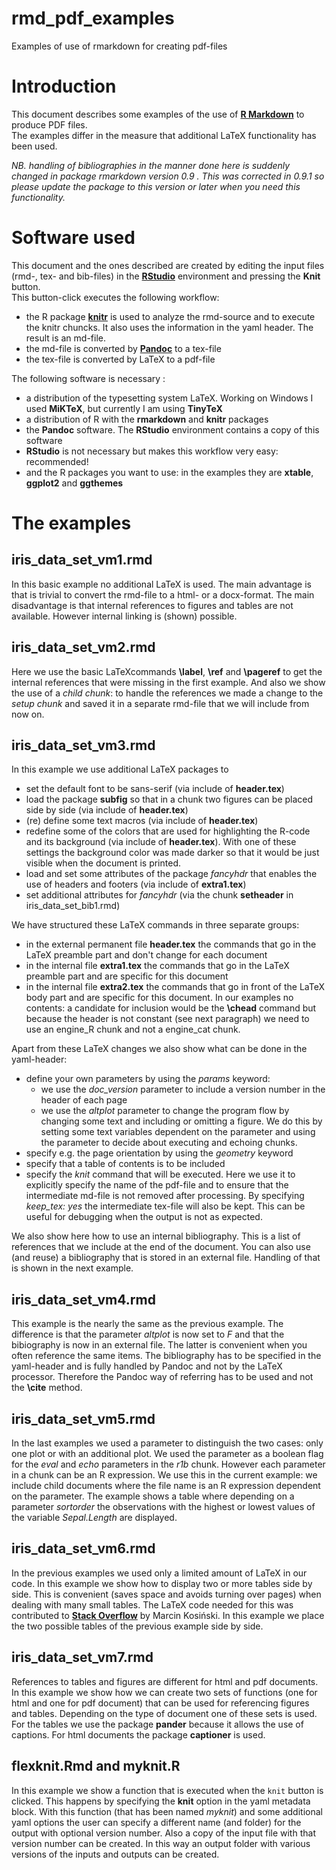 # rmd_pdf_examples
Examples of use of rmarkdown for creating pdf-files

# Introduction
This document describes some examples of the use of [**R Markdown**](http://rmarkdown.rstudio.com/) to produce PDF files.  
The examples differ in the measure that additional LaTeX functionality has been used. 

*NB. handling of bibliographies in the manner done here is suddenly changed in package rmarkdown version 0.9 . This was corrected in 0.9.1 so please update the package to this version or later when you need this functionality.*  

# Software used
This document and the ones described are created by editing the input files (rmd-, tex- and bib-files) in the [**RStudio**](https://www.rstudio.com/products/RStudio/) environment and pressing the **Knit** button.  
This button-click executes the following workflow:   
* the R package [**knitr**](http://yihui.name/knitr/) is used to analyze the rmd-source and to execute the knitr chuncks. It also uses the information in the yaml header. The result is an md-file.
* the md-file is converted by [**Pandoc**](http://pandoc.org/) to a tex-file
* the tex-file is converted by LaTeX to a pdf-file

The following software is necessary :   
* a distribution of the typesetting system LaTeX. Working on Windows I used **MiKTeX**, but currently I am using **TinyTeX**
* a distribution of R with the **rmarkdown** and **knitr** packages
* the **Pandoc** software. The **RStudio** environment contains a copy of this software
* **RStudio** is not necessary but makes this workflow very easy: recommended!
* and the R packages you want to use: in the examples they are **xtable**, **ggplot2** and **ggthemes**

# The examples
## iris_data_set_vm1.rmd
In this basic example no additional LaTeX is used. The main advantage is that is trivial to convert the rmd-file to a html- or a docx-format. The main disadvantage is that internal references to figures and tables are not available. However internal linking is (shown) possible.

## iris_data_set_vm2.rmd
Here we use the basic LaTeXcommands **\label**, **\ref** and **\pageref** to get the internal references that were missing in the first example.
And also we show the use of a *child chunk*: to handle the references we made a change to the *setup chunk* and saved it in a separate rmd-file that we will include from now on.

## iris_data_set_vm3.rmd
In this example we use additional LaTeX packages to   
* set the default font to be sans-serif (via include of **header.tex**)
* load the package **subfig** so that in a chunk two figures can be placed side by side (via include of **header.tex**)
* (re) define some text macros (via include of **header.tex**)
* redefine some of the colors that are used for highlighting the R-code and its background (via include of **header.tex**).
With one of these settings the background color was made darker so that it would be just visible when the document is printed.
* load and set some attributes of the package *fancyhdr* that enables the use of headers and footers (via include of **extra1.tex**)
* set additional attributes for *fancyhdr* (via the chunk **setheader** in iris_data_set_bib1.rmd)

We have structured these LaTeX commands in three separate groups:   
* in the external permanent file **header.tex** the commands that go in the LaTeX preamble part and don't change for each document
* in the internal file **extra1.tex** the commands that go in the LaTeX preamble part and are specific for this document
* in the internal file **extra2.tex** the commands that go in front of the LaTeX body part and are specific for this document.
In our examples no contents: a candidate for inclusion would be the **\chead** command but because the header is not constant (see next paragraph) we need to use an engine_R chunk and not a engine_cat chunk.

Apart from these LaTeX changes we also show what can be done in the yaml-header:   
* define your own parameters by using the *params* keyword:
    + we use the *doc_version* parameter to include a version number in the header of each page
    + we use the *altplot* parameter to change the program flow by changing some text and including or omitting a figure.
    We do this by setting some text variables dependent on the parameter and using the parameter to decide about executing and echoing chunks.
* specify e.g. the page orientation by using the *geometry* keyword
* specify that a table of contents is to be included
* specify the *knit* command that will be executed. Here we use it to explicitly specify the name of the pdf-file and to ensure that the intermediate md-file is not removed after processing. By specifying *keep\_tex: yes* the intermediate tex-file will also be kept. This can be useful for debugging when the output is not as expected.

We also show here how to use an internal bibliography. This is a list of references that we include at the end of the document.
You can also use (and reuse) a bibliography that is stored in an external file. Handling of that is shown in the next example.

## iris_data_set_vm4.rmd
This example is the nearly the same as the previous example. The difference is that the parameter *altplot* is now set to *F* and  that the bibiography is now in an external file. The latter is convenient when you often reference the same items. The bibliography has to be specified in the yaml-header and is fully handled by Pandoc and not by the LaTeX processor. Therefore the Pandoc way of referring has to be used and not the **\cite** method.

## iris_data_set_vm5.rmd
In the last examples we used a parameter to distinguish the two cases: only one plot or with an additional plot. We used the parameter as a boolean flag for the *eval* and *echo* parameters in the *r1b* chunk. 
However each parameter in a chunk can be an R expression. We use this in the current example: we include child documents where the file name is an R expression dependent on the parameter. The example shows a table where depending on a parameter *sortorder* the observations with the highest or lowest values of the variable *Sepal.Length* are displayed.

## iris_data_set_vm6.rmd
In the previous examples we used only a limited amount of LaTeX in our code. In this example we show how to display two or more tables side by side. This is convenient (saves space and avoids turning over pages) when dealing with many small tables. The LaTeX code needed for this was contributed to [**Stack Overflow**](http://stackoverflow.com/questions/23926671/side-by-side-xtables-in-rmarkdown ) by Marcin Kosiński. 
In this example we place the two possible tables of the previous example side by side.

## iris_data_set_vm7.rmd
References to tables and figures are different for html and pdf documents. In this example we show how we can create two sets of functions (one for html and one for pdf document) that can be used for referencing figures and tables. Depending on the type of document one of these sets is used. For the tables we use the package **pander** because it allows the use of captions. For html documents the package **captioner** is used. 

## flexknit.Rmd and myknit.R
In this example we show a function that is executed when the `knit` button is clicked. This happens by specifying the **knit** option in the yaml metadata block. With this function (that has been named *myknit*) and some additional yaml options the user can specify a different name (and folder) for the output with optional version number. Also a copy of the input file with that version number can be created. In this way an output folder with various versions of the inputs and outputs can be created.    

